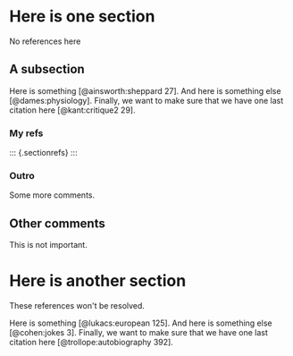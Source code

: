 # Here is one section

No references here

## A subsection

Here is something [@ainsworth:sheppard 27]. And here is something else
[@dames:physiology]. Finally, we want to make sure that we have one last
citation here [@kant:critique2 29].

### My refs

::: {.sectionrefs}
:::

### Outro

Some more comments.

## Other comments

This is not important.


# Here is another section

These references won't be resolved.

Here is something [@lukacs:european 125]. And here is something else
[@cohen:jokes 3]. Finally, we want to make sure that we have one last
citation here [@trollope:autobiography 392].
